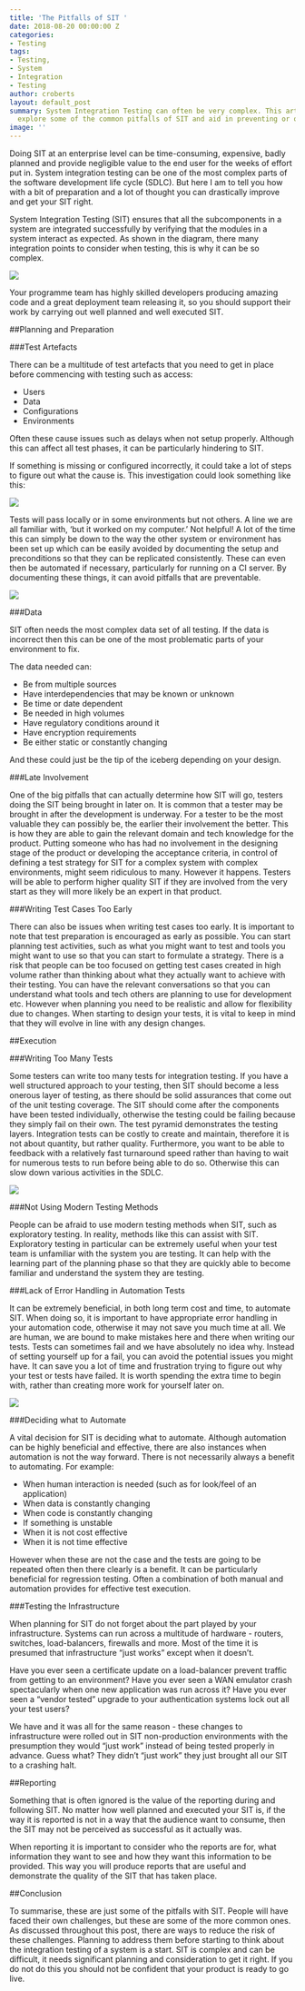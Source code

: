 ```yaml
---
title: 'The Pitfalls of SIT '
date: 2018-08-20 00:00:00 Z
categories:
- Testing
tags:
- Testing,
- System
- Integration
- Testing
author: croberts
layout: default_post
summary: System Integration Testing can often be very complex. This article aims to
  explore some of the common pitfalls of SIT and aid in preventing or overcoming these.
image: ''
---
```


Doing SIT at an enterprise level can be time-consuming, expensive, badly planned and provide negligible value to the end user for the weeks of effort put in. System integration testing can be one of the most complex parts of the software development life cycle (SDLC). But here I am to tell you how with a bit of preparation and a lot of thought you can drastically improve and get your SIT right.

System Integration Testing (SIT) ensures that all the subcomponents in a system are integrated successfully by verifying that the modules in a system interact as expected. As shown in the diagram, there many integration points to consider when testing, this is why it can be so complex.

<img src='{{site.github.url}}/croberts/assets/SIT1.png'/>

Your programme team has highly skilled developers producing amazing code and a great deployment team releasing it, so you should support their work by carrying out well planned and well executed SIT.

##Planning and Preparation

###Test Artefacts

There can be a multitude of test artefacts that you need to get in place before commencing with testing such as access:

- Users
- Data
- Configurations
- Environments

Often these cause issues such as delays when not setup properly. Although this can affect all test phases, it can be particularly hindering to SIT.

If something is missing or configured incorrectly, it could take a lot of steps to figure out what the cause is. This investigation could look something like this:

<img src='{{site.github.url}}/croberts/assets/SITflow.PNG'/>

Tests will pass locally or in some environments but not others. A line we are all familiar with, ‘but it worked on my computer.’ Not helpful! A lot of the time this can simply be down to the way the other system or environment has been set up which can be easily avoided by documenting the setup and preconditions so that they can be replicated consistently. These can even then be automated if necessary, particularly for running on a CI server. By documenting these things, it can avoid pitfalls that are preventable.

<img src='{{site.github.url}}/croberts/assets/SIT2.png'/>

###Data

SIT often needs the most complex data set of all testing. If the data is incorrect then this can be one of the most problematic parts of your environment to fix.

The data needed can:

- Be from multiple sources
- Have interdependencies that may be known or unknown
- Be time or date dependent
- Be needed in high volumes
- Have regulatory conditions around it
- Have encryption requirements
- Be either static or constantly changing 

And these could just be the tip of the iceberg depending on your design.

###Late Involvement

One of the big pitfalls that can actually determine how SIT will go, testers doing the SIT being brought in later on. It is common that a tester may be brought in after the development is underway. For a tester to be the most valuable they can possibly be, the earlier their involvement the better. This is how they are able to gain the relevant domain and tech knowledge for the product. Putting someone who has had no involvement in the designing stage of the product or developing the acceptance criteria, in control of defining a test strategy for SIT for a complex system with complex environments, might seem ridiculous to many. However it happens. Testers will be able to perform higher quality SIT if they are involved from the very start as they will more likely be an expert in that product.

###Writing Test Cases Too Early

There can also be issues when writing test cases too early. It is important to note that test preparation is encouraged as early as possible. You can start planning test activities, such as what you might want to test and tools you might want to use so that you can start to formulate a strategy. There is a risk that people can be too focused on getting test cases created in high volume rather than thinking about what they actually want to achieve with their testing. You can have the relevant conversations so that you can understand what tools and tech others are planning to use for development etc. However when planning you need to be realistic and allow for flexibility due to changes. When starting to design your tests, it is vital to keep in mind that they will evolve in line with any design changes.

##Execution

###Writing Too Many Tests

Some testers can write too many tests for integration testing. If you have a well structured approach to your testing, then SIT should become a less onerous layer of testing, as there should be solid assurances that come out of the unit testing coverage. The SIT should come after the components have been tested individually, otherwise the testing could be failing because they simply fail on their own. The test pyramid demonstrates the testing layers. Integration tests can be costly to create and maintain, therefore it is not about quantity, but rather quality. Furthermore, you want to be able to feedback with a relatively fast turnaround speed rather than having to wait for numerous tests to run before being able to do so. Otherwise this can slow down various activities in the SDLC.

<img src='{{site.github.url}}/croberts/assets/SIT3.png'/>

###Not Using Modern Testing Methods

People can be afraid to use modern testing methods when SIT, such as exploratory testing. In reality, methods like this can assist with SIT. Exploratory testing in particular can be extremely useful when your test team is unfamiliar with the system you are testing. It can help with the learning part of the planning phase so that they are quickly able to become familiar and understand the system they are testing.

###Lack of Error Handling in Automation Tests

It can be extremely beneficial, in both long term cost and time, to automate SIT. When doing so, it is important to have appropriate error handling in your automation code, otherwise it may not save you much time at all. We are human, we are bound to make mistakes here and there when writing our tests. Tests can sometimes fail and we have absolutely no idea why. Instead of setting yourself up for a fail, you can avoid the potential issues you might have. It can save you a lot of time and frustration trying to figure out why your test or tests have failed. It is worth spending the extra time to begin with, rather than creating more work for yourself later on.

<img src='{{site.github.url}}/croberts/assets/SIT4.png'/>

###Deciding what to Automate

A vital decision for SIT is deciding what to automate. Although automation can be highly beneficial and effective, there are also instances when automation is not the way forward. There is not necessarily always a benefit to automating. For example:

- When human interaction is needed (such as for look/feel of an application)
- When data is constantly changing
- When code is constantly changing
- If something is unstable
- When it is not cost effective
- When it is not time effective

However when these are not the case and the tests are going to be repeated often then there clearly is a benefit. It can be particularly beneficial for regression testing. Often a combination of both manual and automation provides for effective test execution.

###Testing the Infrastructure

When planning for SIT do not forget about the part played by your infrastructure. Systems can run across a multitude of hardware - routers, switches, load-balancers, firewalls and more. Most of the time it is presumed that infrastructure “just works” except when it doesn’t.

Have you ever seen a certificate update on a load-balancer prevent traffic from getting to an environment? Have you ever seen a WAN emulator crash spectacularly when one new application was run across it? Have you ever seen a “vendor tested” upgrade to your authentication systems lock out all your test users?

We have and it was all for the same reason - these changes to infrastructure were rolled out in SIT non-production environments with the presumption they would “just work” instead of being tested properly in advance. Guess what? They didn’t “just work” they just brought all our SIT to a crashing halt.

##Reporting

Something that is often ignored is the value of the reporting during and following SIT. No matter how well planned and executed your SIT is, if the way it is reported is not in a way that the audience want to consume, then the SIT may not be perceived as successful as it actually was.

When reporting it is important to consider who the reports are for, what information they want to see and how they want this information to be provided. This way you will produce reports that are useful and demonstrate the quality of the SIT that has taken place.

##Conclusion

To summarise, these are just some of the pitfalls with SIT. People will have faced their own challenges, but these are some of the more common ones. As discussed throughout this post, there are ways to reduce the risk of these challenges. Planning to address them before starting to think about the integration testing of a system is a start. SIT is complex and can be difficult, it needs significant planning and consideration to get it right. If you do not do this you should not be confident that your product is ready to go live.
